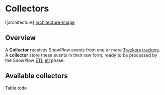# Collectors

![architecture] [architecture-image]

## Overview

A **Collector** receives SnowPlow events from one or more [Trackers] [trackers]. A **collector** store these events in their raw form, ready to be processed by the SnowPlow [ETL] [etl] phase.

## Available collectors

Table todo

[architecture-image]: https://github.com/snowplow/snowplow/raw/master/2-collectors/2-collectors.png
[trackers]: https://github.com/snowplow/snowplow/tree/master/1-trackers
[etl]: https://github.com/snowplow/snowplow/tree/master/3-etl